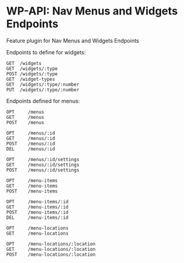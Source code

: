 # WP-API: Nav Menus and Widgets Endpoints

Feature plugin for Nav Menus and Widgets Endpoints

Endpoints to define for widgets:

```
GET  /widgets
GET  /widgets/:type
POST /widgets/:type
GET  /widget-types
GET  /widgets/:type/:number
PUT  /widgets/:type/:number
```

Endpoints defined for menus:

```
OPT     /menus
GET     /menus
POST    /menus

OPT     /menus/:id
GET     /menus/:id
POST    /menus/:id
DEL     /menus/:id

OPT     /menus/:id/settings
GET     /menus/:id/settings
POST    /menus/:id/settings

OPT     /menu-items
GET     /menu-items
POST    /menu-items

OPT     /menu-items/:id
GET     /menu-items/:id
POST    /menu-items/:id
DEL     /menu-items/:id

OPT     /menu-locations
GET     /menu-locations

OPT     /menu-locations/:location
GET     /menu-locations/:location
POST    /menu-locations/:location
```
